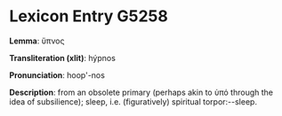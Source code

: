 # Lexicon Entry G5258

**Lemma**: ὕπνος

**Transliteration (xlit)**: hýpnos

**Pronunciation**: hoop'-nos

**Description**:
from an obsolete primary (perhaps akin to ὑπό through the idea of subsilience); sleep, i.e. (figuratively) spiritual torpor:--sleep.
